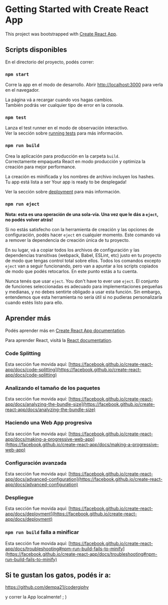 # Getting Started with Create React App

This project was bootstrapped with [Create React App](https://github.com/facebook/create-react-app).

## Scripts disponibles

En el directorio del proyecto, podés correr:

### `npm start`

Corre la app en el modo de desarrollo.
Abrir [http://localhost:3000](http://localhost:3000) para verla en el navegador.

La página vá a recargar cuando vos hagas cambios. \
También podrás ver cualquier tipo de error  en la consola.

### `npm test`

Lanza el test runner en el modo de observación interactivo. \
Ver la sección sobre [running tests](https://facebook.github.io/create-react-app/docs/running-tests) para más información.

### `npm run build`

Crea la aplicación para producción en la carpeta `build`.\
Correctamente empaqueta React en modo producción y optimiza la creación para mejor performance.

La creación es minificada y los nombres de archivo incluyen los hashes. \
Tu app está lista a ser 
Your app is ready to be desplegada!

Ver la sección sobre [deployment](https://facebook.github.io/create-react-app/docs/deployment) para más información.

### `npm run eject`

**Nota: esta es una operación de una sola-vía. Una vez que le dás a  `eject`, no podés volver atrás!**

Si no estás satisfecho con la herramienta de creación y las opciones de configuración, podés hacer `eject` en cualquier momento. Este comando vá a remover la dependencia de creación única de tu proyecto.

En su lugar, vá a copiar todos los archivos de configuración y las dependencias transitivas (webpack, Babel, ESLint, etc) justo en tu proyecto
de modo que tengas control total sobre ellos. Todos los comandos excepto `eject` van a seguir funcionando, pero van a apuntar a los scripts copiados de modo que podés retocarlos. En este punto estás a tu cuenta.

Nunca tenés que usar `eject`. 
You don't have to ever use `eject`. El conjunto de funciones seleccionadas es adecuado para implementaciones pequeñas y medianas, y no debes sentirte obligado a usar esta función. Sin embargo, entendemos que esta herramienta no sería útil si no pudieras personalizarla cuando estés listo para ello.

## Aprender más

Podés aprender más en [Create React App documentation](https://facebook.github.io/create-react-app/docs/getting-started).

Para aprender React, visitá la [React documentation](https://reactjs.org/).

### Code Splitting

Esta sección fue movida aquí: [https://facebook.github.io/create-react-app/docs/code-splitting](https://facebook.github.io/create-react-app/docs/code-splitting)

### Analizando el tamaño de los paquetes

Esta sección fue movida aquí: [https://facebook.github.io/create-react-app/docs/analyzing-the-bundle-size](https://facebook.github.io/create-react-app/docs/analyzing-the-bundle-size)

### Haciendo una Web App progresiva

Esta sección fue movida aquí:  [https://facebook.github.io/create-react-app/docs/making-a-progressive-web-app](https://facebook.github.io/create-react-app/docs/making-a-progressive-web-app)

### Configuración avanzada

Esta sección fue movida aquí:  [https://facebook.github.io/create-react-app/docs/advanced-configuration](https://facebook.github.io/create-react-app/docs/advanced-configuration)

### Despliegue

Esta sección fue movida aquí:  [https://facebook.github.io/create-react-app/docs/deployment](https://facebook.github.io/create-react-app/docs/deployment)

### `npm run build` falla a minificar

Esta sección fue movida aquí:  [https://facebook.github.io/create-react-app/docs/troubleshooting#npm-run-build-fails-to-minify](https://facebook.github.io/create-react-app/docs/troubleshooting#npm-run-build-fails-to-minify)

## Si te gustan los gatos, podés ir a:

https://github.com/dempa21/codergiphy

y correr la App localmente! ; )


